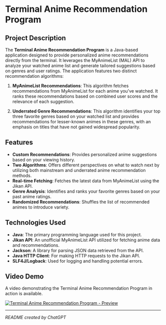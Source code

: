 # Terminal Anime Recommendation Program

## Project Description

The **Terminal Anime Recommendation Program** is a Java-based application designed to provide personalized anime recommendations directly from the terminal. It leverages the MyAnimeList (MAL) API to analyze your watched anime list and generate tailored suggestions based on genres and user ratings. The application features two distinct recommendation algorithms:

1. **MyAnimeList Recommendations**: This algorithm fetches recommendations from MyAnimeList for each anime you've watched. It ranks these recommendations based on combined user scores and the relevance of each suggestion.
   
2. **Underrated Genre Recommendations**: This algorithm identifies your top three favorite genres based on your watched list and provides recommendations for lesser-known animes in these genres, with an emphasis on titles that have not gained widespread popularity.

## Features

- **Custom Recommendations**: Provides personalized anime suggestions based on your viewing history.
- **Two Algorithms**: Offers different perspectives on what to watch next by utilizing both mainstream and underrated anime recommendation methods.
- **Real-time Fetching**: Fetches the latest data from MyAnimeList using the Jikan API.
- **Genre Analysis**: Identifies and ranks your favorite genres based on your past anime ratings.
- **Randomized Recommendations**: Shuffles the list of recommended animes to introduce variety.

## Technologies Used

- **Java**: The primary programming language used for this project.
- **Jikan API**: An unofficial MyAnimeList API utilized for fetching anime data and recommendations.
- **Jackson**: A library for parsing JSON data retrieved from the API.
- **Java HTTP Client**: For making HTTP requests to the Jikan API.
- **SLF4J/Logback**: Used for logging and handling potential errors.

## Video Demo

A video demonstrating the Terminal Anime Recommendation Program in action is available.

[![Terminal Anime Recommendation Program - Preview](https://img.youtube.com/vi/aGnMzNyztiU/0.jpg)](https://www.youtube.com/watch?v=aGnMzNyztiU)

---

*README created by ChatGPT*
